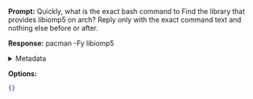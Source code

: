 **Prompt:**
Quickly, what is the exact bash command to Find the library that provides libiomp5 on arch?
Reply only with the exact command text and nothing else before or after.

**Response:**
pacman -Fy libiomp5

<details><summary>Metadata</summary>

- Duration: 733 ms
- Datetime: 2023-07-14T11:09:52.383766
- Model: gpt-3.5-turbo-0613

</details>

**Options:**
```json
{}
```

